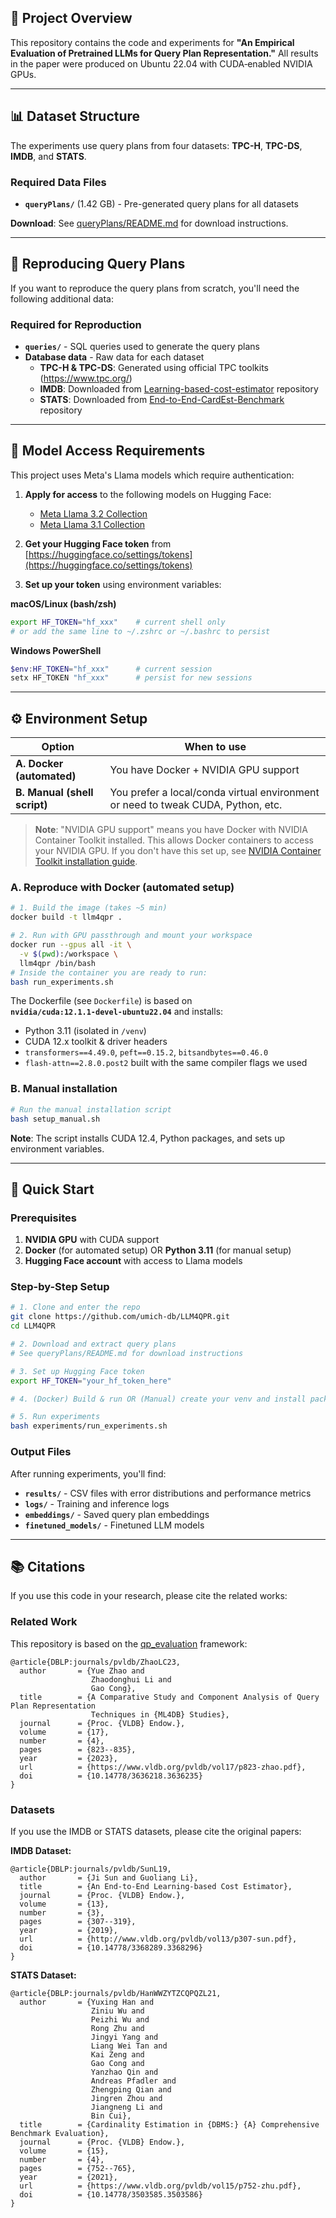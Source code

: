 ## 📑 Project Overview

This repository contains the code and experiments for **"An Empirical Evaluation of Pretrained LLMs for Query Plan Representation."**
All results in the paper were produced on Ubuntu 22.04 with CUDA‑enabled NVIDIA GPUs.

---

## 📊 Dataset Structure

The experiments use query plans from four datasets: **TPC-H**, **TPC-DS**, **IMDB**, and **STATS**.

### Required Data Files
- **`queryPlans/`** (1.42 GB) - Pre-generated query plans for all datasets

**Download**: See [queryPlans/README.md](queryPlans/README.md) for download instructions.

---

## 🔄 Reproducing Query Plans

If you want to reproduce the query plans from scratch, you'll need the following additional data:

### Required for Reproduction
- **`queries/`** - SQL queries used to generate the query plans
- **Database data** - Raw data for each dataset
  - **TPC-H & TPC-DS**: Generated using official TPC toolkits (https://www.tpc.org/)
  - **IMDB**: Downloaded from [Learning-based-cost-estimator](https://github.com/greatji/Learning-based-cost-estimator?tab=readme-ov-file) repository
  - **STATS**: Downloaded from [End-to-End-CardEst-Benchmark](https://github.com/wuziniu/End-to-End-CardEst-Benchmark/tree/master/datasets/stats_simplified) repository

---

## 🔑 Model Access Requirements

This project uses Meta's Llama models which require authentication:

1. **Apply for access** to the following models on Hugging Face:
   - [Meta Llama 3.2 Collection](https://huggingface.co/collections/meta-llama/llama-32-66f448ffc8c32f949b04c8cf)
   - [Meta Llama 3.1 Collection](https://huggingface.co/collections/meta-llama/llama-31-669fc079a0c406a149a5738f)

2. **Get your Hugging Face token** from [https://huggingface.co/settings/tokens](https://huggingface.co/settings/tokens)

3. **Set up your token** using environment variables:

**macOS/Linux (bash/zsh)**
```bash
export HF_TOKEN="hf_xxx"    # current shell only
# or add the same line to ~/.zshrc or ~/.bashrc to persist
```

**Windows PowerShell**
```powershell
$env:HF_TOKEN="hf_xxx"      # current session
setx HF_TOKEN "hf_xxx"      # persist for new sessions
```

---

## ⚙️ Environment Setup

| Option                       | When to use                                                                      |
| ---------------------------- | -------------------------------------------------------------------------------- |
| **A. Docker (automated)**    | You have Docker + NVIDIA GPU support                                             |
| **B. Manual (shell script)** | You prefer a local/conda virtual environment or need to tweak CUDA, Python, etc. |

> **Note**: "NVIDIA GPU support" means you have Docker with NVIDIA Container Toolkit installed. This allows Docker containers to access your NVIDIA GPU. If you don't have this set up, see [NVIDIA Container Toolkit installation guide](https://docs.nvidia.com/datacenter/cloud-native/container-toolkit/install-guide.html).

### A. Reproduce with Docker (automated setup)

```bash
# 1. Build the image (takes ~5 min)
docker build -t llm4qpr .

# 2. Run with GPU passthrough and mount your workspace
docker run --gpus all -it \
  -v $(pwd):/workspace \
  llm4qpr /bin/bash
# Inside the container you are ready to run:
bash run_experiments.sh
```

The Dockerfile (see `Dockerfile`) is based on **`nvidia/cuda:12.1.1‑devel‑ubuntu22.04`** and installs:

* Python 3.11 (isolated in `/venv`)
* CUDA 12.x toolkit & driver headers
* `transformers==4.49.0`, `peft==0.15.2`, `bitsandbytes==0.46.0`
* `flash‑attn==2.8.0.post2` built with the same compiler flags we used

### B. Manual installation

```bash
# Run the manual installation script
bash setup_manual.sh
```

**Note**: The script installs CUDA 12.4, Python packages, and sets up environment variables.

---

## 🏃 Quick Start

### Prerequisites
1. **NVIDIA GPU** with CUDA support
2. **Docker** (for automated setup) OR **Python 3.11** (for manual setup)
3. **Hugging Face account** with access to Llama models

### Step-by-Step Setup

```bash
# 1. Clone and enter the repo
git clone https://github.com/umich-db/LLM4QPR.git
cd LLM4QPR

# 2. Download and extract query plans
# See queryPlans/README.md for download instructions

# 3. Set up Hugging Face token
export HF_TOKEN="your_hf_token_here"

# 4. (Docker) Build & run OR (Manual) create your venv and install packages

# 5. Run experiments
bash experiments/run_experiments.sh
```

### Output Files

After running experiments, you'll find:
- **`results/`** - CSV files with error distributions and performance metrics
- **`logs/`** - Training and inference logs
- **`embeddings/`** - Saved query plan embeddings
- **`finetuned_models/`** - Finetuned LLM models


---

## 📚 Citations

If you use this code in your research, please cite the related works:

### Related Work
This repository is based on the [qp_evaluation](https://github.com/zhaoyue-ntu/qp_evaluation) framework:

```
@article{DBLP:journals/pvldb/ZhaoLC23,
  author       = {Yue Zhao and
                  Zhaodonghui Li and
                  Gao Cong},
  title        = {A Comparative Study and Component Analysis of Query Plan Representation
                  Techniques in {ML4DB} Studies},
  journal      = {Proc. {VLDB} Endow.},
  volume       = {17},
  number       = {4},
  pages        = {823--835},
  year         = {2023},
  url          = {https://www.vldb.org/pvldb/vol17/p823-zhao.pdf},
  doi          = {10.14778/3636218.3636235}
}
```

### Datasets
If you use the IMDB or STATS datasets, please cite the original papers:

**IMDB Dataset:**
```
@article{DBLP:journals/pvldb/SunL19,
  author       = {Ji Sun and Guoliang Li},
  title        = {An End-to-End Learning-based Cost Estimator},
  journal      = {Proc. {VLDB} Endow.},
  volume       = {13},
  number       = {3},
  pages        = {307--319},
  year         = {2019},
  url          = {http://www.vldb.org/pvldb/vol13/p307-sun.pdf},
  doi          = {10.14778/3368289.3368296}
}
```

**STATS Dataset:**
```
@article{DBLP:journals/pvldb/HanWWZYTZCQPQZL21,
  author       = {Yuxing Han and
                  Ziniu Wu and
                  Peizhi Wu and
                  Rong Zhu and
                  Jingyi Yang and
                  Liang Wei Tan and
                  Kai Zeng and
                  Gao Cong and
                  Yanzhao Qin and
                  Andreas Pfadler and
                  Zhengping Qian and
                  Jingren Zhou and
                  Jiangneng Li and
                  Bin Cui},
  title        = {Cardinality Estimation in {DBMS:} {A} Comprehensive Benchmark Evaluation},
  journal      = {Proc. {VLDB} Endow.},
  volume       = {15},
  number       = {4},
  pages        = {752--765},
  year         = {2021},
  url          = {https://www.vldb.org/pvldb/vol15/p752-zhu.pdf},
  doi          = {10.14778/3503585.3503586}
}
```

